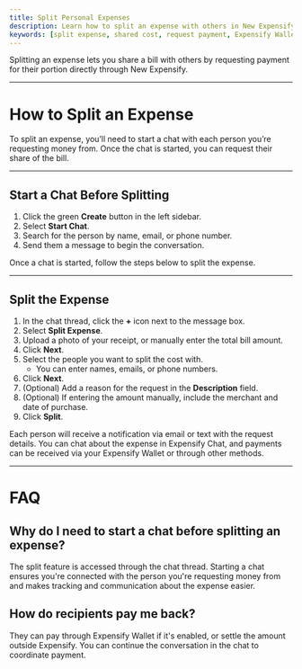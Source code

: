 ```yaml
---
title: Split Personal Expenses
description: Learn how to split an expense with others in New Expensify, including how to initiate a chat before making a request.
keywords: [split expense, shared cost, request payment, Expensify Wallet, start chat, New Expensify]
---
```

<div id="new-expensify" markdown="1">

Splitting an expense lets you share a bill with others by requesting payment for their portion directly through New Expensify.

---

# How to Split an Expense

To split an expense, you’ll need to start a chat with each person you’re requesting money from. Once the chat is started, you can request their share of the bill.

---

## Start a Chat Before Splitting

1. Click the green **Create** button in the left sidebar.
2. Select **Start Chat**.
3. Search for the person by name, email, or phone number.
4. Send them a message to begin the conversation.

Once a chat is started, follow the steps below to split the expense.

---

## Split the Expense

1. In the chat thread, click the **+** icon next to the message box.
2. Select **Split Expense**.
3. Upload a photo of your receipt, or manually enter the total bill amount.
4. Click **Next**.
5. Select the people you want to split the cost with.
    - You can enter names, emails, or phone numbers.
6. Click **Next**.
7. (Optional) Add a reason for the request in the **Description** field.
8. (Optional) If entering the amount manually, include the merchant and date of purchase.
9. Click **Split**.

Each person will receive a notification via email or text with the request details. You can chat about the expense in Expensify Chat, and payments can be received via your Expensify Wallet or through other methods.

---

# FAQ

## Why do I need to start a chat before splitting an expense?

The split feature is accessed through the chat thread. Starting a chat ensures you're connected with the person you're requesting money from and makes tracking and communication about the expense easier.

## How do recipients pay me back?

They can pay through Expensify Wallet if it's enabled, or settle the amount outside Expensify. You can continue the conversation in the chat to coordinate payment.

</div>
